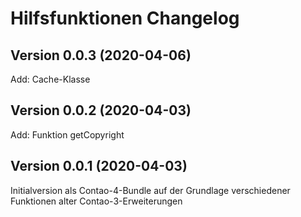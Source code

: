 # Hilfsfunktionen Changelog

## Version 0.0.3 (2020-04-06)

Add: Cache-Klasse

## Version 0.0.2 (2020-04-03)

Add: Funktion getCopyright

## Version 0.0.1 (2020-04-03)

Initialversion als Contao-4-Bundle auf der Grundlage verschiedener Funktionen alter Contao-3-Erweiterungen
